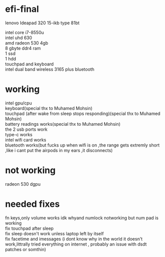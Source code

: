 # efi-final

lenovo Ideapad 320 15-ikb type 81bt

intel core i7-8550u <br>
intel uhd 630<br>
amd radeon 530 4gb<br>
8 gbyte ddr4 ram<br>
1 ssd <br>
1 hdd <br>
touchpad and keyboard<br>
intel dual band wireless 3165 plus bluetooth<br>




# working
intel gpu/cpu <br>
keyboard(special thx to Muhamed Mohsin)<br>
touchpad (after wake from sleep stops responding)(special thx to Muhamed Mohsin)<br>
battery readings works(special thx to Muhamed Mohsin) <br>
the 2 usb ports work<br>
type-c works<br>
intel wifi card works <br>
bluetooth works(but fucks up when wifi is on ,the range gets extremly short ,like i cant put the airpods in my ears ,it disconnects)<br>

# not working
radeon 530 dgpu

# needed fixes 
fn keys,only volume works idk whyand numlock notworking but num pad is working <br>
fix touchpad after sleep <br>
fix sleep doesn't work unless laptop left by itself <br>
fix facetime and imessages (i dont know why in the world it doesn't work,littrally tried everything on internet , probably an issue with dsdt patches or somthin)<br>




